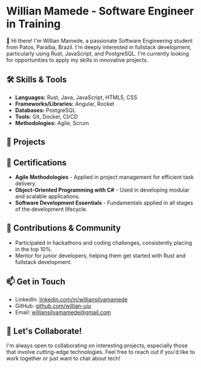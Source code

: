 # Willian Mamede - Software Engineer in Training

👋 Hi there! I'm Willian Mamede, a passionate Software Engineering student from Patos, Paraíba, Brazil. I'm deeply interested in fullstack development, particularly using Rust, JavaScript, and PostgreSQL. I'm currently looking for opportunities to apply my skills in innovative projects.

## 🛠️ Skills & Tools
- **Languages:** Rust, Java, JavaScript, HTML5, CSS
- **Frameworks/Libraries:** Angular, Rocket
- **Databases:** PostgreSQL
- **Tools:** Git, Docker, CI/CD
- **Methodologies:** Agile, Scrum

## 🚀 Projects

## 📜 Certifications
- **Agile Methodologies** - Applied in project management for efficient task delivery.
- **Object-Oriented Programming with C#** - Used in developing modular and scalable applications.
- **Software Development Essentials** - Fundamentals applied in all stages of the development lifecycle.

## 🤝 Contributions & Community
- Participated in hackathons and coding challenges, consistently placing in the top 10%.
- Mentor for junior developers, helping them get started with Rust and fullstack development.

## 📫 Get in Touch
- LinkedIn: [linkedin.com/in/williansilvamamede](https://www.linkedin.com/in/williansilvamamede)
- GitHub: [github.com/willian-uiu](https://github.com/willian-uiu)
- Email: williansilvamamede@gmail.com

## 🚀 Let's Collaborate!
I'm always open to collaborating on interesting projects, especially those that involve cutting-edge technologies. Feel free to reach out if you'd like to work together or just want to chat about tech!
